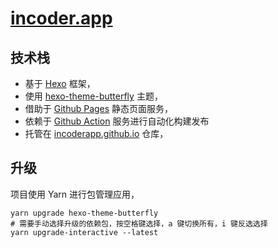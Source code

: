 # [incoder.app](https://incoder.app)

## 技术栈

- 基于 [Hexo](https://hexo.io) 框架，
- 使用 [hexo-theme-butterfly](https://github.com/jerryc127/hexo-theme-butterfly) 主题，
- 借助于 [Github Pages](https://pages.github.com) 静态页面服务，
- 依赖于 [Github Action](https://github.com/features/actions) 服务进行自动化构建发布
- 托管在 [incoderapp.github.io](https://github.com/IncoderApp/incoderapp.github.io) 仓库，

## 升级

项目使用 Yarn 进行包管理应用，

```node
yarn upgrade hexo-theme-butterfly
# 需要手动选择升级的依赖包，按空格键选择，a 键切换所有，i 键反选选择
yarn upgrade-interactive --latest
```
